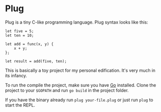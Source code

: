 # Plug

Plug is a tiny C-like programming language. Plug syntax looks like 
this:

```$xslt
let five = 5;
let ten = 10;

let add = func(x, y) {
    x + y;
};

let result = add(five, ten);
```
 
This is basically a toy project for my personal edification. It's very much 
in its infancy.

To run the compile the project, make sure you have [Go](https://golang.org/dl/) installed. Clone the project to your `$GOPATH` and run `go build` in the project folder. 

If you have the binary already run `plug your-file.plug` or just run `plug` to start the REPL.
